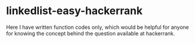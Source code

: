 # linkedlist-easy-hackerrank

Here I have written function codes only, which would be helpful for anyone for knowing the concept behind the question available at hackerrank.
